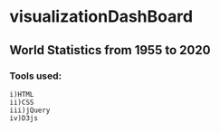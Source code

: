 # visualizationDashBoard
## World Statistics from 1955 to 2020
### Tools used:
    i)HTML
    ii)CSS
    iii)jQuery
    iv)D3js
